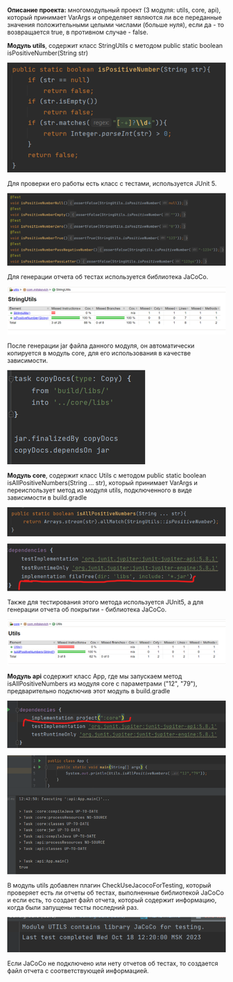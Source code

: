 **Описание проекта:** многомодульный проект (3 модуля: utils, core, api), который принимает VarArgs и определяет являются ли все переданные значения положительными целыми числами (больше нуля), если да - то возвращается true, в противном случае - false.

**Модуль utils**, содержит класс StringUtils c методом  public static boolean isPositiveNumber(String str)

   ![img.png](img/img1.png)

Для проверки его работы есть класс с тестами, используется JUnit 5.

   ![img.png](img/img2.png)
   
Для генерации отчета об тестах используется библиотека JaCoCo.

   ![img.png](img/img3.png)
   
После генерации jar файла данного модуля, он автоматически копируется в модуль core, для его использования в качестве зависимости.

   ![img.png](img/img4.png)

**Модуль core**, содержит класс Utils c методом public static boolean isAllPositiveNumbers(String ... str), который принимает VarArgs и переиспользует метод из модуля utils, подключенного в виде зависимости в build.gradle

   ![img.png](img/img5.png)

   ![img.png](img/img6.png)

Также для тестирования этого метода используется JUnit5, а для генерации отчета об покрытии - библиотека JaCoCo.

   ![img.png](img/img7.png)

**Модуль api** содержит класс App, где мы запускаем метод isAllPositiveNumbers из модуля core с параметрами ("12", "79"), предварительно подключив этот модуль в build.gradle

   ![img.png](img/img9.png)

   ![img.png](img/img8.png)

В модуль utils добавлен плагин CheckUseJacocoForTesting, который проверяет есть ли отчеты об тестах, выполненные библиотекой JaCoCo и если есть, то создает файл отчета, который содержит информацию, когда были запущены тесты последний раз.  

   ![img.png](img/img10.png)

Если JaCoCo не подключено или нету отчетов об тестах, то создается файл отчета с соответствующей информацией.








   
